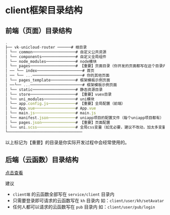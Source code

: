 # client框架目录结构

## 前端（页面）目录结构

```js
.
├── vk-unicloud-router ──────# 根目录
│ └── common───────────────────# 自定义公共资源
│ └── components───────────────# 自定义全局组件
│ └── node_modules─────────────# node模块
│ └── pages────────────────────# 【重要】页面目录（你开发的页面都写在这个目录内）
│ ── └── index────────────────────# 首页
│ ── └── ...──────────────────────# 你的其他页面
│ └── pages_template───────────# 框架模板示例页面
│ ──└── ...───────────────────────# 框架模板示例页面
│ └── static───────────────────# 静态资源目录
│ └── store────────────────────# 【重要】vuex目录
│ └── uni_modules──────────────# uni模块
│ └── app.config.js────────────# 【重要】全局配置（前端）
│ └── App.vue──────────────────# App.vue
│ └── main.js──────────────────# main.js
│ └── manifest.json────────────# uniapp项目的配置文件（每个uniapp项目都有）
│ └── pages.json───────────────# 【重要】页面配置
│ └── uni.scss─────────────────# 全局css变量（如无必要，建议不改动，加太多变量会使包体积变大）
└─────────────────────────────────
```

以上标记为【重要】的目录是你实际开发过程中会经常使用的。

## 后端（云函数）目录结构

[点击查看](https://vkdoc.fsq.pub/client/uniCloud/cloudfunctions/catalogue.html)

建议 

* `client端` 的云函数全部写在 `service/client` 目录内
* 只需要登录即可请求的云函数写在 `kh` 目录内 如：`client/user/kh/setAvatar` 
* 任何人都可以请求的云函数写在 `pub` 目录内 如：`client/user/pub/login`
